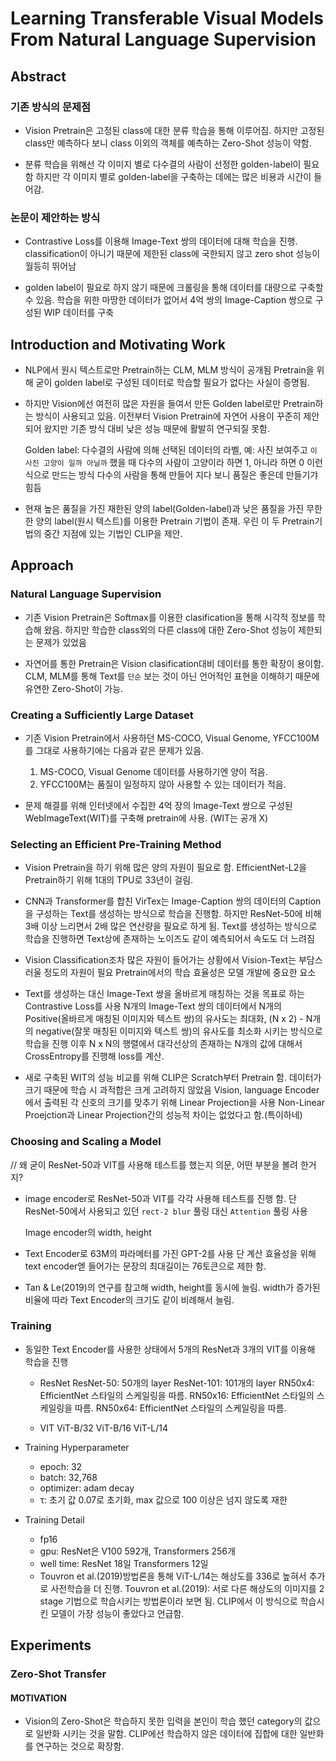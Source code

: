 # Learning Transferable Visual Models From Natural Language Supervision

## Abstract

### 기존 방식의 문제점

- Vision Pretrain은 고정된 class에 대한 분류 학습을 통해 이루어짐.
    하지만 고정된 class만 예측하다 보니 class 이외의 객체를 예측하는 Zero-Shot 성능이 약함.

- 분류 학습을 위해선 각 이미지 별로 다수결의 사람이 선정한 golden-label이 필요함
    하지만 각 이미지 별로 golden-label을 구축하는 데에는 많은 비용과 시간이 들어감.

### 논문이 제안하는 방식

- Contrastive Loss를 이용해 Image-Text 쌍의 데이터에 대해 학습을 진행.
    classification이 아니기 때문에 제한된 class에 국한되지 않고 zero shot 성능이 월등히 뛰어남

- golden label이 필요로 하지 않기 때문에 크롤링을 통해 데이터를 대량으로 구축할 수 있음.
    학습을 위한 마땅한 데이터가 없어서 4억 쌍의 Image-Caption 쌍으로 구성된 WIP 데이터를 구축

## Introduction and Motivating Work

- NLP에서 원시 텍스트로만 Pretrain하는 CLM, MLM 방식이 공개됨
    Pretrain을 위해 굳이 golden label로 구성된 데이터로 학습할 필요가 없다는 사실이 증명됨.

- 하지만 Vision에선 여전히 많은 자원을 들여서 만든 Golden label로만 Pretrain하는 방식이 사용되고 있음.
    이전부터 Vision Pretrain에 자연어 사용이 꾸준히 제안되어 왔지만 기존 방식 대비 낮은 성능 때문에 활발히 연구되질 못함.

    Golden label: 다수결의 사람에 의해 선택된 데이터의 라벨,
    예: 사진 보여주고 `이 사진 고양이 일까 아닐까` 했을 때 다수의 사람이 고양이라 하면 1, 아니라 하면 0 이런식으로 만드는 방식
    다수의 사람을 통해 만들어 지다 보니 품질은 좋은데 만들기갸 힘듬

- 현재 높은 품질을 가진 재한된 양의 label(Golden-label)과 낮은 품질을 가진 무한한 양의 label(원시 텍스트)를 이용한 Pretrain 기법이 존재.
    우린 이 두 Pretrain기법의 중간 지점에 있는 기법인 CLIP을 제안.

## Approach

### Natural Language Supervision

- 기존 Vision Pretrain은 Softmax를 이용한 clasification을 통해 시각적 정보를 학습해 왔음.
    하지만 학습한 class외의 다른 class에 대한 Zero-Shot 성능이 제한되는 문제가 있었음

- 자연어를 통한 Pretrain은 Vision clasification대비 데이터를 통한 확장이 용이함.
    CLM, MLM를 통해 Text를 `단순` 보는 것이 아닌 언어적인 표현을 이해하기 때문에 유연한 Zero-Shot이 가능.

### Creating a Sufficiently Large Dataset

- 기존 Vision Pretrain에서 사용하던 MS-COCO, Visual Genome, YFCC100M를 그대로 사용하기에는 다음과 같은 문제가 있음.
    1. MS-COCO, Visual Genome 데이터를 사용하기엔 양이 적음.
    2. YFCC100M는 품질이 일정하지 않아 사용할 수 있는 데이터가 적음.

- 문제 해결를 위해 인터넷에서 수집한 4억 장의 Image-Text 쌍으로 구성된 WebImageText(WIT)를 구축해 pretrain에 사용. (WIT는 공개 X)

### Selecting an Efficient Pre-Training Method

- Vision Pretrain을 하기 위해 많은 양의 자원이 필요로 함.
    EfficientNet-L2을 Pretrain하기 위해 1대의 TPU로 33년이 걸림.

- CNN과 Transformer를 합친 VirTex는 Image-Caption 쌍의 데이터의 Caption을 구성하는 Text를 생성하는 방식으로 학습을 진행함.
    하지만 ResNet-50에 비해 3배 이상 느리면서 2배 많은 연산량을 필요로 하게 됨.
    Text를 생성하는 방식으로 학습을 진행하면 Text상에 존재하는 노이즈도 같이 예측되어서 속도도 더 느려짐

- Vision Classification조차 많은 자원이 들어가는 상황에서 Vision-Text는 부담스러울 정도의 자원이 필요
    Pretrain에서의 학습 효율성은 모델 개발에 중요한 요소

- Text를 생성하는 대신 Image-Text 쌍을 올바르게 매칭하는 것을 목표로 하는 Contrastive Loss를 사용
    N개의 Image-Text 쌍의 데이터에서 N개의 Positive(올바르게 매칭된 이미지와 텍스트 쌍)의 유사도는 최대화, (N x 2) - N개의 negative(잘못 매칭된 이미지와 텍스트 쌍)의 유사도를 최소화 시키는 방식으로 학습을 진행
    이후 N x N의 행렬에서 대각선상의 존재하는 N개의 값에 대해서 CrossEntropy를 진행해 loss를 계산.

- 새로 구축된 WIT의 성능 비교를 위해 CLIP은 Scratch부터 Pretrain 함.
    데이터가 크기 때문에 학습 시 과적합은 크게 고려하지 않았음
    Vision, language Encoder에서 출력된 각 신호의 크기를 맞추기 위해 Linear Projection을 사용
    Non-Linear Proejction과 Linear Projection간의 성능적 차이는 없었다고 함.(특이하네)

### Choosing and Scaling a Model

// 왜 굳이 ResNet-50과 VIT를 사용해 테스트를 했는지 의문, 어떤 부분을 볼려 한거지?

- image encoder로 ResNet-50과 VIT를 각각 사용해 테스트를 진행 함.
    단 ResNet-50에서 사용되고 있던 `rect-2 blur` 풀링 대신 `Attention` 풀링 사용

    Image encoder의 width, height

- Text Encoder로 63M의 파라메터를 가진 GPT-2를 사용
    단 계산 효율성을 위해 text encoder엗 들어가는 문장의 최대길이는 76토큰으로 제한 함.

- Tan & Le(2019)의 연구를 참고해 width, height를 동시에 늘림.
    width가 증가된 비율에 따라 Text Encoder의 크기도 같이 비례해서 늘림.

### Training

- 동일한 Text Encoder를 사용한 상태에서 5개의 ResNet과 3개의 VIT를 이용해 학습을 진행
  - ResNet
    ResNet-50: 50개의 layer
    ResNet-101: 101개의 layer
    RN50x4: EfficientNet 스타일의 스케일링을 따름.
    RN50x16: EfficientNet 스타일의 스케일링을 따름.
    RN50x64: EfficientNet 스타일의 스케일링을 따름.

  - VIT
    ViT-B/32
    ViT-B/16
    ViT-L/14

- Training Hyperparameter
  - epoch: 32
  - batch: 32,768
  - optimizer: adam decay
  - τ: 초기 값 0.07로 초기화, max 값으로 100 이상은 넘지 않도록 재한

- Training Detail
  - fp16
  - gpu: ResNet은 V100 592개, Transformers 256개
  - well time: ResNet 18일 Transformers 12일
  - Touvron et al.(2019)방법론을 통해 ViT-L/14는 해상도를 336로 높혀서 추가로 사전학습을 더 진행.
    Touvron et al.(2019): 서로 다른 해상도의 이미지를 2 stage 기법으로 학습시키는 방법론이라 보면 됨.
    CLIP에서 이 방식으로 학습시킨 모델이 가장 성능이 좋았다고 언급함.

## Experiments

### Zero-Shot Transfer

#### MOTIVATION

- Vision의 Zero-Shot은 학습하지 못한 입력을 본인이 학습 했던 category의 값으로 일반화 시키는 것을 말함.
    CLIP에선 학습하지 않은 데이터에 집합에 대한 일반화를 연구하는 것으로 확장함.
